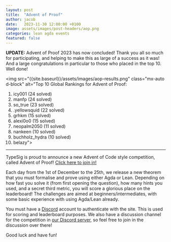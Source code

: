 ```yaml
---
layout: post
title:  "Advent of Proof"
author: jacob
date:   2023-11-30 12:00:00 +0100
image: assets/images/post-headers/aop.png
categories: lean agda events
featured: false
---
```

<b>UPDATE:</b> Advent of Proof 2023 has now concluded! Thank you all so much for participating, and helping to make this as large of a success as it was! And a large congratulations in particular to those who placed in the top 10. Well done!

<img src="{{site.baseurl}}/assets/images/aop-results.png" class="mx-auto d-block" alt="Top 10 Global Rankings for Advent of Proof:
1. icy001 (24 solved)
2. manfp (24 solved)
3. so_true (23 solved)
4. .yellowsquid (22 solved)
5. grhkm (15 solved)
6. alexi0o0 (15 solved)
7. neopalm2050 (11 solved)
8. nankeen (10 solved)
9. buchholz_hydra (10 solved)
10. belazy">
<hr>

TypeSig is proud to announce a new Advent of Code style competition, called Advent of Proof! [Click here to join in!][aop]

Each day from the 1st of December to the 25th, we release a new theorem that you must formalise and prove using either Agda or Lean.
Depending on how fast you solve it (from first opening the question), how many hints you used, and a secret third metric, you will score a glorious place on the leaderboard!
The challenges are aimed at beginners/intermediates, with some basic experience with using Agda/Lean already.

You must have a [Discord][discord-site] account to authenticate with the site.
This is used for scoring and leaderboard purposes.
We also have a discussion channel for the competition in [our Discord server][discord], so feel free to join in the discussion over there!

Good luck and have fun!

[aop]: https://homepages.inf.ed.ac.uk/loconno/
[discord-site]: https://discord.gg
[discord]: {{site.social.discord}}
